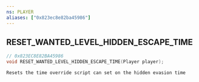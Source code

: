 ```yaml
---
ns: PLAYER
aliases: ["0x823ec8e82ba45986"]
---
```

## RESET_WANTED_LEVEL_HIDDEN_ESCAPE_TIME

```c
// 0x823EC8E82BA45986
void RESET_WANTED_LEVEL_HIDDEN_ESCAPE_TIME(Player player);
```

```
Resets the time override script can set on the hidden evasion time
```
